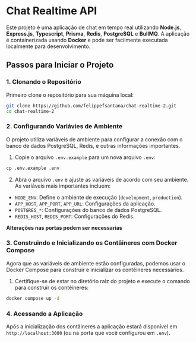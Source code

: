 # Chat Realtime API

Este projeto é uma aplicação de chat em tempo real utilizando **Node.js**, **Express.js**, **Typescript**, **Prisma**, **Redis**, **PostgreSQL** e **BullMQ**. A aplicação é containerizada usando **Docker** e pode ser facilmente executada localmente para desenvolvimento.

## Passos para Iniciar o Projeto

### 1. Clonando o Repositório

Primeiro clone o repositório para sua máquina local:

```bash
git clone https://github.com/felippefsantana/chat-realtime-2.git
cd chat-realtime-2
```

### 2. Configurando Variávies de Ambiente

O projeto utiliza variáveis de ambiente para configurar a conexão com o banco de dados PostgreSQL, Redis, e outras informações importantes.

1. Copie o arquivo `.env.example` para um nova  arquivo `.env`:

```bash
cp .env.example .env
```

2. Abra o arquivo `.env` e ajuste as variáveis de acordo com seu ambiente. As variáveis mais importantes incluem:
* `NODE_ENV`: Define o ambiente de execução (`development`, `production`).
* `APP_HOST`, `APP_PORT`, `APP_URL`: Configurações da aplicação.
* `POSTGRES_*`: Configurações do banco de dados PostgreSQL.
* `REDIS_HOST`, `REDIS_PORT`: Configurações do Redis.

**Alterações nas portas podem ser necessarias**

### 3. Construindo e Inicializando os Contâineres com Docker Compose

Agora que as variáveis de ambiente estão configuradas, podemos usar o Docker Compose para construir e inicializar os contêineres necessários.

1. Certifique-se de estar no diretório raiz do projeto e execute o comando para construir os contêineres:

```bash
docker compose up -d
```

### 4. Acessando a Aplicação

Após a inicialização dos contâineres a aplicação estará disponível em `http://localhost:3000` (ou na porta que você configurou em `.env`).
